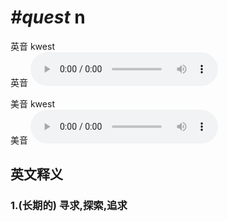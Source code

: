 # ***\#quest*** n
英音 kwest  
英音
<audio src="./media/quest1_AAC.aac" controls="controls"></audio>

美音 kwest  
美音
<audio src="./media/quest2_AAC.aac" controls="controls"></audio>



  

英文释义
---
### 1.**(长期的) 寻求,探索,追求**  


